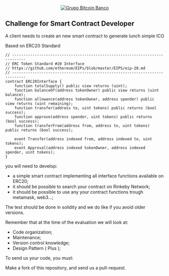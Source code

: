 <p align="center">
  <a href="https://www.btc-banco.com">
      <img src="https://s3.amazonaws.com/assinaturas-de-emails/btc.png" alt="Grupo Bitcoin Banco"/>
  </a>
</p>

## Challenge for Smart Contract Developer

A client needs to create an new smart contract to generate lunch simple ICO

Based on ERC20 Standard 

```
// ----------------------------------------------------------------------------
// ERC Token Standard #20 Interface
// https://github.com/ethereum/EIPs/blob/master/EIPS/eip-20.md
// ----------------------------------------------------------------------------
contract ERC20Interface {
    function totalSupply() public view returns (uint);
    function balanceOf(address tokenOwner) public view returns (uint balance);
    function allowance(address tokenOwner, address spender) public view returns (uint remaining);
    function transfer(address to, uint tokens) public returns (bool success);
    function approve(address spender, uint tokens) public returns (bool success);
    function transferFrom(address from, address to, uint tokens) public returns (bool success);

    event Transfer(address indexed from, address indexed to, uint tokens);
    event Approval(address indexed tokenOwner, address indexed spender, uint tokens);
}
```

you will need to develop:

- a simple smart contract implementing all interface functions available on ERC20;
- it should be possible to search your contract on Rinkeby Network;
- it should be possible to use any your contract functions trough metamask, web3...;

The test should be done in solidity and we do like if you avoid older versions. 

Remember that at the time of the evaluation we will look at:

- Code organization;
- Maintenance;
- Version control knowledge;
- Design Pattern ( Plus );

To send us your code, you must:

Make a fork of this repository, and send us a pull-request.
